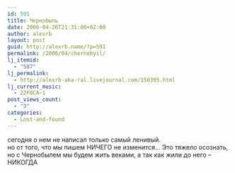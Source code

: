 ```yaml
---
id: 591
title: Чернобыль
date: 2006-04-26T21:31:00+02:00
author: alexrb
layout: post
guid: http://alexrb.name/?p=591
permalink: /2006/04/chernobyil/
lj_itemid:
  - "587"
lj_permalink:
  - http://alexrb-aka-ral.livejournal.com/150395.html
lj_current_music:
  - 22F0CA~1
post_views_count:
  - "3"
categories:
  - Lost-and-found
---
```

сегодня о нем не написал только самый ленивый.  
но от того, что мы пишем НИЧЕГО не изменится&#8230; Это тяжело осознать, но с Чернобылем мы будем жить веками, а так как жили до него &#8211; НИКОГДА